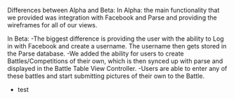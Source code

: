 
Differences between Alpha and Beta:
In Alpha: the main functionality that we provided was integration with Facebook and Parse and providing the wireframes for all of our views. 

In Beta: 
-The biggest difference is providing the user with the ability to Log in with Facebook and create a username. The username then gets stored in the Parse database.
-We added the ability for users to create Battles/Competitions of their own, which is then synced up with parse and displayed in the Battle Table View Controller. 
-Users are able to enter any of these battles and start submitting pictures of their own to the Battle.
- test